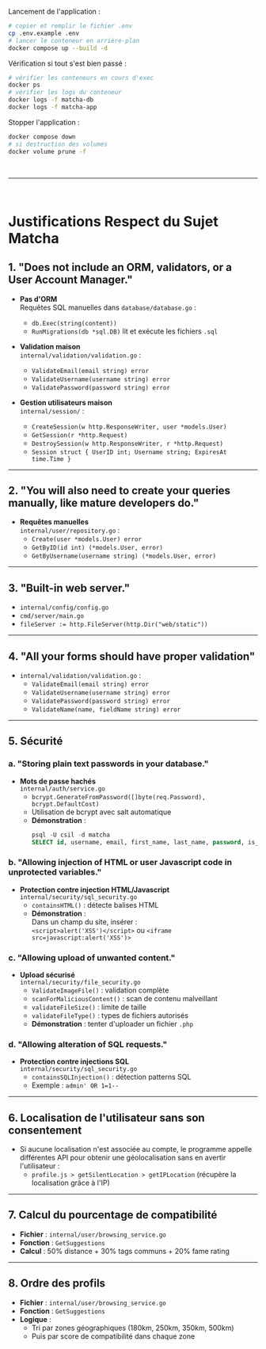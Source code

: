 Lancement de l'application :
```bash
# copier et remplir le fichier .env
cp .env.example .env
# lancer le conteneur en arrière-plan
docker compose up --build -d
```

Vérification si tout s'est bien passé : 
```bash
# vérifier les conteneurs en cours d'exec
docker ps
# vérifier les logs du conteneur
docker logs -f matcha-db
docker logs -f matcha-app
```

Stopper l'application :
```bash
docker compose down
# si destruction des volumes
docker volume prune -f
```

<br>

---

<br>

# Justifications Respect du Sujet Matcha

## 1. "Does not include an ORM, validators, or a User Account Manager."

- **Pas d'ORM**  
	Requêtes SQL manuelles dans `database/database.go` :  
	- `db.Exec(string(content))`
	- `RunMigrations(db *sql.DB)` lit et exécute les fichiers `.sql`

- **Validation maison**  
	`internal/validation/validation.go` :  
	- `ValidateEmail(email string) error`
	- `ValidateUsername(username string) error`
	- `ValidatePassword(password string) error`

- **Gestion utilisateurs maison**  
	`internal/session/` :  
	- `CreateSession(w http.ResponseWriter, user *models.User)`
	- `GetSession(r *http.Request)`
	- `DestroySession(w http.ResponseWriter, r *http.Request)`
	- `Session struct { UserID int; Username string; ExpiresAt time.Time }`

---

## 2. "You will also need to create your queries manually, like mature developers do."

- **Requêtes manuelles**  
	`internal/user/repository.go` :  
	- `Create(user *models.User) error`
	- `GetByID(id int) (*models.User, error)`
	- `GetByUsername(username string) (*models.User, error)`

---

## 3. "Built-in web server."

- `internal/config/config.go`
- `cmd/server/main.go`
- `fileServer := http.FileServer(http.Dir("web/static"))`

---

## 4. "All your forms should have proper validation"

- `internal/validation/validation.go` :  
	- `ValidateEmail(email string) error`
	- `ValidateUsername(username string) error`
	- `ValidatePassword(password string) error`
	- `ValidateName(name, fieldName string) error`

---

## 5. Sécurité

### a. "Storing plain text passwords in your database."

- **Mots de passe hachés**  
	`internal/auth/service.go`  
	- `bcrypt.GenerateFromPassword([]byte(req.Password), bcrypt.DefaultCost)`  
	- Utilisation de bcrypt avec salt automatique  
	- **Démonstration** :  
		```sql
		psql -U csil -d matcha
		SELECT id, username, email, first_name, last_name, password, is_verified, created_at FROM users;
		```

### b. "Allowing injection of HTML or user Javascript code in unprotected variables."

- **Protection contre injection HTML/Javascript**  
	`internal/security/sql_security.go`  
	- `containsHTML()` : détecte balises HTML  
	- **Démonstration** :  
		Dans un champ du site, insérer :  
		`<script>alert('XSS')</script>` ou `<iframe src=javascript:alert('XSS')>`

### c. "Allowing upload of unwanted content."

- **Upload sécurisé**  
	`internal/security/file_security.go`  
	- `ValidateImageFile()` : validation complète
	- `scanForMaliciousContent()` : scan de contenu malveillant
	- `validateFileSize()` : limite de taille
	- `validateFileType()` : types de fichiers autorisés  
	- **Démonstration** : tenter d'uploader un fichier `.php`

### d. "Allowing alteration of SQL requests."

- **Protection contre injections SQL**  
	`internal/security/sql_security.go`  
	- `containsSQLInjection()` : détection patterns SQL  
	- Exemple : `admin' OR 1=1--`

---

## 6. Localisation de l'utilisateur sans son consentement

- Si aucune localisation n'est associée au compte, le programme appelle différentes API pour obtenir une géolocalisation sans en avertir l'utilisateur :  
	- `profile.js > getSilentLocation > getIPLocation` (récupère la localisation grâce à l'IP)

---

## 7. Calcul du pourcentage de compatibilité

- **Fichier** : `internal/user/browsing_service.go`
- **Fonction** : `GetSuggestions`
- **Calcul** : 50% distance + 30% tags communs + 20% fame rating

---

## 8. Ordre des profils

- **Fichier** : `internal/user/browsing_service.go`
- **Fonction** : `GetSuggestions`
- **Logique** :  
	- Tri par zones géographiques (180km, 250km, 350km, 500km)
	- Puis par score de compatibilité dans chaque zone
